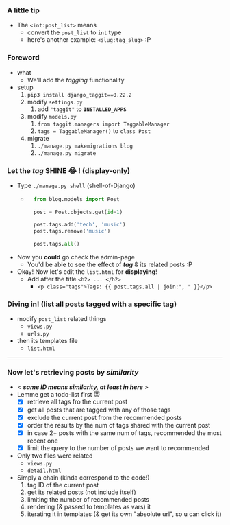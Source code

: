 
### A little tip 
- The ```<int:post_list>``` means 
    - convert the ```post_list``` to ```int``` type 
    - here's another example: ```<slug:tag_slug>``` :P 

### Foreword 
- what 
    - We'll add the *tagging* functionality 
- setup
    1. ```pip3 install django_taggit==0.22.2```
    2. modify ```settings.py```
        1. add ```"taggit"``` to **```INSTALLED_APPS```**
    3. modify ```models.py```
        1. ```from taggit.managers import TaggableManager```
        2. ```tags = TaggableManager()``` to ```class Post```
    4. migrate 
        1. ```./manage.py makemigrations blog```
        2. ```./manage.py migrate```
        
### Let the ***tag*** SHINE 😂 ! (**display-only**)
- Type ```./manage.py shell``` (shell-of-Django)
    - ```python
        from blog.models import Post
 
        post = Post.objects.get(id=1)
 
        post.tags.add('tech', 'music')
        post.tags.remove('music')
        
        post.tags.all()
        ```
- Now you **could** go check the admin-page 
    - You'd be able to see the effect of ***tag*** & its related posts :P 
- Okay! Now let's edit the ```list.html``` for **displaying**! 
    - Add after the title ```<h2> ... </h2>```
        - ```<p class="tags">Tags: {{ post.tags.all | join:", " }}</p>```
        
### Diving in! (list **all posts tagged with a specific tag**)
- modify ```post_list``` related things 
    - ```views.py```
    - ```urls.py``` 
- then its templates file 
    - ```list.html```
    
    
----------
    
### Now let's retrieving posts by ***similarity*** 
- < ***same ID means similarity, at least in here*** > 
- Lemme get a todo-list first 😇 
    - [x] retrieve all tags fro the current post 
    - [x] get all posts that are tagged with any of those tags 
    - [x] exclude the current post from the recommended posts 
    - [x] order the results by the num of tags shared with the current post 
    - [x] in case 2+ posts with the same num of tags, recommended the most recent one 
    - [x] limit the query to the number of posts we want to recommended 
- Only two files were related 
    - ```views.py```
    - ```detail.html```
- Simply a chain (kinda correspond to the code!)
    1. tag ID of the current post 
    2. get its related posts (not include itself)
    3. limiting the number of recommended posts 
    4. rendering (& passed to templates as vars) it 
    5. iterating it in templates (& get its own "absolute url", so u can click it)